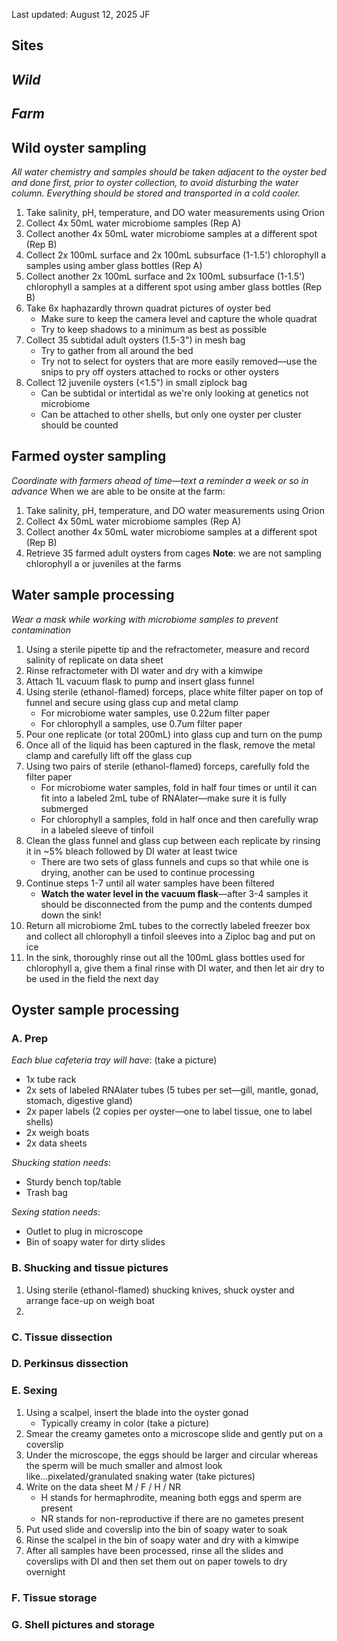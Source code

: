 Last updated: August 12, 2025 JF

## Sites
*Wild*
- 
*Farm*
- 

## Wild oyster sampling
*All water chemistry and samples should be taken adjacent to the oyster bed and done first, prior to oyster collection, to avoid disturbing the water column. Everything should be stored and transported in a cold cooler.*
1. Take salinity, pH, temperature, and DO water measurements using Orion
2. Collect 4x 50mL water microbiome samples (Rep A)
3. Collect another 4x 50mL water microbiome samples at a different spot (Rep B)
4. Collect 2x 100mL surface and 2x 100mL subsurface (1-1.5') chlorophyll a samples using amber glass bottles (Rep A)
5. Collect another 2x 100mL surface and 2x 100mL subsurface (1-1.5') chlorophyll a samples at a different spot using amber glass bottles (Rep B)
6. Take 6x haphazardly thrown quadrat pictures of oyster bed
	- Make sure to keep the camera level and capture the whole quadrat
	- Try to keep shadows to a minimum as best as possible
7. Collect 35 subtidal adult oysters (1.5-3") in mesh bag
	- Try to gather from all around the bed
	- Try not to select for oysters that are more easily removed—use the snips to pry off oysters attached to rocks or other oysters
8. Collect 12 juvenile oysters (<1.5") in small ziplock bag
	- Can be subtidal or intertidal as we're only looking at genetics not microbiome
	- Can be attached to other shells, but only one oyster per cluster should be counted

## Farmed oyster sampling
*Coordinate with farmers ahead of time—text a reminder a week or so in advance*
When we are able to be onsite at the farm:
1. Take salinity, pH, temperature, and DO water measurements using Orion
2. Collect 4x 50mL water microbiome samples (Rep A)
3. Collect another 4x 50mL water microbiome samples at a different spot (Rep B)
4. Retrieve 35 farmed adult oysters from cages
**Note**: we are not sampling chlorophyll a or juveniles at the farms

## Water sample processing
*Wear a mask while working with microbiome samples to prevent contamination*
1. Using a sterile pipette tip and the refractometer, measure and record salinity of replicate on data sheet
2. Rinse refractometer with DI water and dry with a kimwipe
3. Attach 1L vacuum flask to pump and insert glass funnel
4. Using sterile (ethanol-flamed) forceps, place white filter paper on top of funnel and secure using glass cup and metal clamp
	- For microbiome water samples, use 0.22um filter paper
	- For chlorophyll a samples, use 0.7um filter paper
5. Pour one replicate (or total 200mL) into glass cup and turn on the pump
6. Once all of the liquid has been captured in the flask, remove the metal clamp and carefully lift off the glass cup
7. Using two pairs of sterile (ethanol-flamed) forceps, carefully fold the filter paper
	- For microbiome water samples, fold in half four times or until it can fit into a labeled 2mL tube of RNAlater—make sure it is fully submerged
	- For chlorophyll a samples, fold in half once and then carefully wrap in a labeled sleeve of tinfoil
8. Clean the glass funnel and glass cup between each replicate by rinsing it in ~5% bleach  followed by DI water at least twice
	- There are two sets of glass funnels and cups so that while one is drying, another can be used to continue processing
9. Continue steps 1-7 until all water samples have been filtered
	- **Watch the water level in the vacuum flask**—after 3-4 samples it should be disconnected from the pump and the contents dumped down the sink! 
10. Return all microbiome 2mL tubes to the correctly labeled freezer box and collect all chlorophyll a tinfoil sleeves into a Ziploc bag and put on ice
11. In the sink, thoroughly rinse out all the 100mL glass bottles used for chlorophyll a, give them a final rinse with DI water, and then let air dry to be used in the field the next day

## Oyster sample processing
### A. Prep
*Each blue cafeteria tray will have*: (take a picture)
- 1x tube rack
- 2x sets of labeled RNAlater tubes (5 tubes per set—gill, mantle, gonad, stomach, digestive gland)
- 2x paper labels (2 copies per oyster—one to label tissue, one to label shells)
- 2x weigh boats
- 2x data sheets

*Shucking station needs*:
- Sturdy bench top/table
- Trash bag

*Sexing station needs*:
- Outlet to plug in microscope
- Bin of soapy water for dirty slides
### B. Shucking and tissue pictures
1. Using sterile (ethanol-flamed) shucking knives, shuck oyster and arrange face-up on weigh boat
2. 
### C. Tissue dissection
### D. Perkinsus dissection
### E. Sexing
1. Using a scalpel, insert the blade into the oyster gonad
	- Typically creamy in color (take a picture)
2. Smear the creamy gametes onto a microscope slide and gently put on a coverslip
3. Under the microscope, the eggs should be larger and circular whereas the sperm will be much smaller and almost look like...pixelated/granulated snaking water (take pictures)
4. Write on the data sheet M / F / H / NR
	- H stands for hermaphrodite, meaning both eggs and sperm are present
	- NR stands for non-reproductive if there are no gametes present
5. Put used slide and coverslip into the bin of soapy water to soak
6. Rinse the scalpel in the bin of soapy water and dry with a kimwipe
7. After all samples have been processed, rinse all the slides and coverslips with DI and then set them out on paper towels to dry overnight
### F. Tissue storage
### G. Shell pictures and storage
